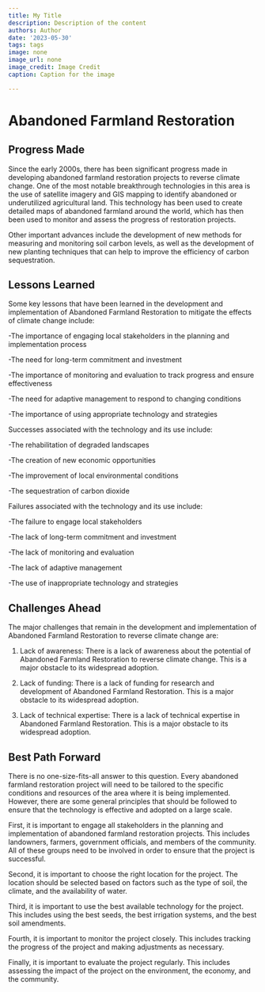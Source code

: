 ```yaml
---
title: My Title
description: Description of the content
authors: Author
date: '2023-05-30'
tags: tags
image: none
image_url: none
image_credit: Image Credit
caption: Caption for the image

---
```


# Abandoned Farmland Restoration

## Progress Made

Since the early 2000s, there has been significant progress made in developing abandoned farmland restoration projects to reverse climate change. One of the most notable breakthrough technologies in this area is the use of satellite imagery and GIS mapping to identify abandoned or underutilized agricultural land. This technology has been used to create detailed maps of abandoned farmland around the world, which has then been used to monitor and assess the progress of restoration projects.

Other important advances include the development of new methods for measuring and monitoring soil carbon levels, as well as the development of new planting techniques that can help to improve the efficiency of carbon sequestration.

## Lessons Learned

Some key lessons that have been learned in the development and implementation of Abandoned Farmland Restoration to mitigate the effects of climate change include:

-The importance of engaging local stakeholders in the planning and implementation process

-The need for long-term commitment and investment

-The importance of monitoring and evaluation to track progress and ensure effectiveness

-The need for adaptive management to respond to changing conditions

-The importance of using appropriate technology and strategies

Successes associated with the technology and its use include:

-The rehabilitation of degraded landscapes

-The creation of new economic opportunities

-The improvement of local environmental conditions

-The sequestration of carbon dioxide

Failures associated with the technology and its use include:

-The failure to engage local stakeholders

-The lack of long-term commitment and investment

-The lack of monitoring and evaluation

-The lack of adaptive management

-The use of inappropriate technology and strategies

## Challenges Ahead

The major challenges that remain in the development and implementation of Abandoned Farmland Restoration to reverse climate change are:

1. Lack of awareness: There is a lack of awareness about the potential of Abandoned Farmland Restoration to reverse climate change. This is a major obstacle to its widespread adoption.

2. Lack of funding: There is a lack of funding for research and development of Abandoned Farmland Restoration. This is a major obstacle to its widespread adoption.

3. Lack of technical expertise: There is a lack of technical expertise in Abandoned Farmland Restoration. This is a major obstacle to its widespread adoption.

## Best Path Forward

There is no one-size-fits-all answer to this question. Every abandoned farmland restoration project will need to be tailored to the specific conditions and resources of the area where it is being implemented. However, there are some general principles that should be followed to ensure that the technology is effective and adopted on a large scale.

First, it is important to engage all stakeholders in the planning and implementation of abandoned farmland restoration projects. This includes landowners, farmers, government officials, and members of the community. All of these groups need to be involved in order to ensure that the project is successful.

Second, it is important to choose the right location for the project. The location should be selected based on factors such as the type of soil, the climate, and the availability of water.

Third, it is important to use the best available technology for the project. This includes using the best seeds, the best irrigation systems, and the best soil amendments.

Fourth, it is important to monitor the project closely. This includes tracking the progress of the project and making adjustments as necessary.

Finally, it is important to evaluate the project regularly. This includes assessing the impact of the project on the environment, the economy, and the community.
